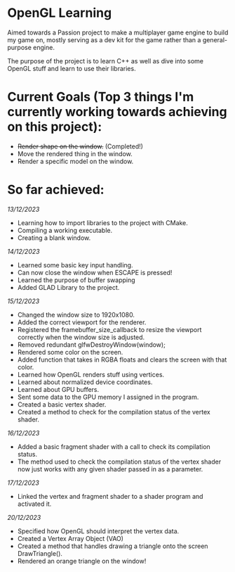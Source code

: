 # OpenGL Learning
Aimed towards a Passion project to make a multiplayer game engine to build my game on, mostly serving as a dev kit for the game rather than a general-purpose engine.

The purpose of the project is to learn C++ as well as dive into some OpenGL stuff and learn to use their libraries.

# Current Goals (Top 3 things I'm currently working towards achieving on this project):
- ~~Render shape on the window.~~ (Completed!)
- Move the rendered thing in the window.
- Render a specific model on the window.
  
# So far achieved:
*13/12/2023*
- Learning how to import libraries to the project with CMake.
- Compiling a working executable.
- Creating a blank window.

*14/12/2023*
- Learned some basic key input handling.
- Can now close the window when ESCAPE is pressed!
- Learned the purpose of buffer swapping
- Added GLAD Library to the project.

*15/12/2023*
- Changed the window size to 1920x1080.
- Added the correct viewport for the renderer.
- Registered the framebuffer_size_callback to resize the viewport correctly when the window size is  adjusted.
- Removed redundant glfwDestroyWindow(window);
- Rendered some color on the screen.
- Added function that takes in RGBA floats and clears the screen with that color.
- Learned how OpenGL renders stuff using vertices.
- Learned about normalized device coordinates.
- Learned about GPU buffers.
- Sent some data to the GPU memory I assigned in the program.
- Created a basic vertex shader.
- Created a method to check for the compilation status of the vertex shader.

*16/12/2023*
- Added a basic fragment shader with a call to check its compilation status.
- The method used to check the compilation status of the vertex shader now just works with any given shader passed in as a parameter.

*17/12/2023*
- Linked the vertex and fragment shader to a shader program and activated it.

*20/12/2023*
- Specified how OpenGL should interpret the vertex data.
- Created a Vertex Array Object (VAO)
- Created a method that handles drawing a triangle onto the screen DrawTriangle().
- Rendered an orange triangle on the window!
